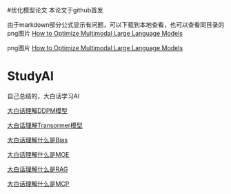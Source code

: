 #优化模型论文
本论文于github首发

由于markdown部分公式显示有问题，可以下载到本地查看，也可以查看同目录的png图片
[How to Optimize Multimodal Large Language Models](https://github.com/YinHanMsn/StudyAI/blob/main/How%20to%20Optimize%20Multimodal%20Large%20Language%20Models.md)

png图片
[How to Optimize Multimodal Large Language Models](https://github.com/YinHanMsn/StudyAI/blob/main/How%20to%20Optimize%20Multimodal%20Large%20Language%20Models.png)


# StudyAI
自己总结的，大白话学习AI

[大白话理解DDPM模型](https://github.com/YinHanMsn/StudyAI/blob/main/DDPM)

[大白话理解Transormer模型](https://github.com/YinHanMsn/StudyAI/blob/main/transformer)

[大白话理解什么是Bias](https://github.com/YinHanMsn/StudyAI/blob/main/Bias)

[大白话理解什么是MOE](https://github.com/YinHanMsn/StudyAI/blob/main/MOE)

[大白话理解什么是RAG](https://github.com/YinHanMsn/StudyAI/blob/main/RAG)

[大白话理解什么是MCP](https://github.com/YinHanMsn/StudyAI/blob/main/MCP)
